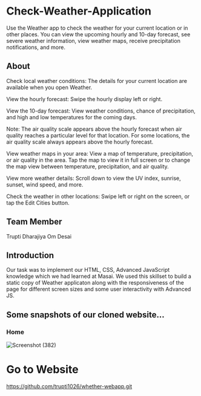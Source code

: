 
#  Check-Weather-Application
Use the Weather app to check the weather for your current location or in other places. You can view the upcoming hourly and 10-day forecast, see severe weather information, view weather maps, receive precipitation notifications, and more.
 

## About
Check local weather conditions: The details for your current location are available when you open Weather.

View the hourly forecast: Swipe the hourly display left or right.

View the 10-day forecast: View weather conditions, chance of precipitation, and high and low temperatures for the coming days.

Note: The air quality scale appears above the hourly forecast when air quality reaches a particular level for that location. For some locations, the air quality scale always appears above the hourly forecast.

View weather maps in your area: View a map of temperature, precipitation, or air quality in the area. Tap the map to view it in full screen or to change the map view between temperature, precipitation, and air quality.

View more weather details: Scroll down to view the UV index, sunrise, sunset, wind speed, and more.

Check the weather in other locations: Swipe left or right on the screen, or tap the Edit Cities button.
 

## Team Member
Trupti Dharajiya 
Om Desai

## Introduction
Our task was to implement our HTML, CSS, Advanced JavaScript  knowledge which we had learned at Masai. We used this skillset to build a static copy of Weather applicaton along with the responsiveness of the page for different screen sizes and some user interactivity with Advanced JS.
 
## Some snapshots of our cloned website…
### Home
![Screenshot (382)](https://i.ibb.co/SJ5k3Dg/Weather-app.jpg)
 

# Go to Website
https://github.com/trupti1026/whether-webapp.git
